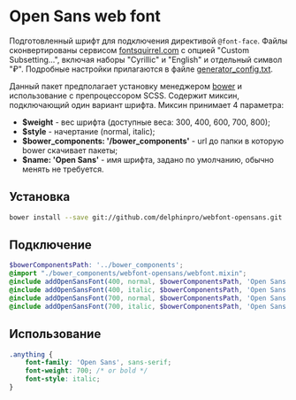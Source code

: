 # Open Sans web font

Подготовленный шрифт для подключения директивой `@font-face`.
Файлы сконвертированы сервисом
[fontsquirrel.com](http://www.fontsquirrel.com/tools/webfont-generator)
с опцией "Custom Subsetting...", включая наборы "Cyrillic" и "English" и отдельный символ "₽".
Подробные настройки прилагаются в файле [generator_config.txt](./generator_config.txt).

Данный пакет предполагает установку менеджером [bower](https://bower.io/)
и использование с препроцессором SCSS. Содержит миксин, подключающий один вариант шрифта.
Миксин принимает 4 параметра:

* **$weight** - вес шрифта (доступные веса: 300, 400, 600, 700, 800);
* **$style** - начертание (normal, italic);
* **$bower_components: '/bower_components'** - url до папки в которую bower скачивает пакеты;
* **$name: 'Open Sans'** - имя шрифта, задано по умолчанию, обычно менять не требуется.

## Установка

```bash
bower install --save git://github.com/delphinpro/webfont-opensans.git
```

## Подключение

```scss
$bowerComponentsPath: '../bower_components';
@import "./bower_components/webfont-opensans/webfont.mixin";
@include addOpenSansFont(400, normal, $bowerComponentsPath, 'Open Sans');
@include addOpenSansFont(400, italic, $bowerComponentsPath, 'Open Sans');
@include addOpenSansFont(700, normal, $bowerComponentsPath, 'Open Sans');
@include addOpenSansFont(700, italic, $bowerComponentsPath, 'Open Sans');
```

## Использование

```css
.anything {
    font-family: 'Open Sans', sans-serif;
    font-weight: 700; /* or bold */
    font-style: italic;
}
```
